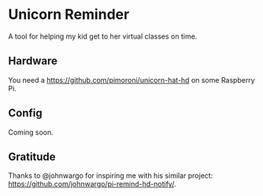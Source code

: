 # Unicorn Reminder

A tool for helping my kid get to her virtual classes on time.

## Hardware

You need a https://github.com/pimoroni/unicorn-hat-hd on some Raspberry Pi.

## Config

Coming soon.

## Gratitude

Thanks to @johnwargo for inspiring me with his similar project: https://github.com/johnwargo/pi-remind-hd-notify/.
